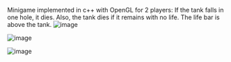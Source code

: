 Minigame implemented in c++ with OpenGL for 2 players:
If the tank falls in one hole, it dies.
Also, the tank dies if it remains with no life. The life bar is above the tank.
![image](https://github.com/user-attachments/assets/3c2a3958-eff5-46e6-ae4e-e307a593ad93)

![image](https://github.com/user-attachments/assets/11df21ee-4f1f-4d73-a545-dfd35f940737)

![image](https://github.com/user-attachments/assets/e567aee3-b993-469b-b160-af7825fc248a)

